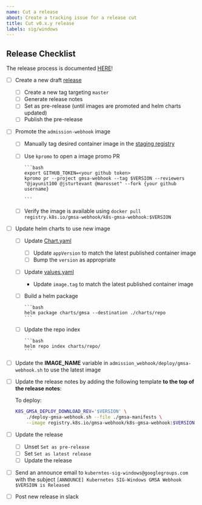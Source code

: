 ```yaml
---
name: Cut a release
about: Create a tracking issue for a release cut
title: Cut v0.x.y release
labels: sig/windows
---
```


## Release Checklist

The release process is documented [HERE](../../RELEASE.md)!

- [ ] Create a new draft [release](https://github.com/kubernetes-sigs/windows-gmsa/releases/new)
  - [ ] Create a new tag targeting `master`
  - [ ] Generate release notes
  - [ ] Set as pre-release (until images are promoted and helm charts updated)
  - [ ] Publish the pre-release

- [ ] Promote the `admission-webhook` image
  - [ ] Manually tag desired container image in the [staging registry](https://console.cloud.google.com/gcr/images/k8s-staging-gmsa-webhook/GLOBAL)
  - [ ] Use `kpromo` to open a image promo PR

        ```bash
        export GITHUB_TOKEN=<your github token>
        kpromo pr --project gmsa-webhook --tag $VERSION --reviewers "@jayunit100 @jsturtevant @marosset" --fork {your github username}

        ```
  - [ ] Verify the image is available using `docker pull registry.k8s.io/gmsa-webhook/k8s-gmsa-webhook:$VERSION`

- [ ] Update helm charts to use new image
  - [ ] Update [Chart.yaml](../../charts/gmsa/Chart.yaml)
    - [ ] Update `appVersion` to match the latest published container image
    - [ ] Bump the `version` as appropriate
  - [ ] Update [values.yaml](../../charts/gmsa/values.yaml)
    - Update `image.tag` to match the latest published container image
  - [ ] Build a helm package

        ```bash
        helm package charts/gmsa --destination ./charts/repo
        ```
  - [ ] Update the repo index

        ```bash
        helm repo index charts/repo/
        ```

- [ ] Update the **IMAGE_NAME** variable in `admission_webhook/deploy/gmsa-webhook.sh` to use the latest image

- [ ] Update the release notes by adding the following template **to the top of the release notes**:

    To deploy:

    ```bash
    K8S_GMSA_DEPLOY_DOWNLOAD_REV='$VERSION' \
        ./deploy-gmsa-webhook.sh --file ./gmsa-manifests \
        --image registry.k8s.io/gmsa-webhook/k8s-gmsa-webhook:$VERSION
    ```

- [ ] Update the release
  - [ ] Unset `Set as pre-release`
  - [ ] Set `Set as latest release`
  - [ ] Update the release

- [ ] Send an announce email to `kuberntes-sig-windows@googlegroups.com` with the subject `[ANNOUNCE] Kubernetes SIG-Windows GMSA Webhook $VERSION is Released`

- [ ] Post new release in slack